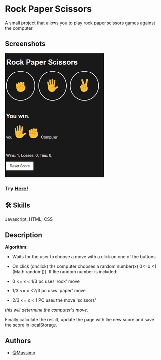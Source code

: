 
# Rock Paper Scissors

A small project that allows you to play rock paper scissors games against the computer.


## Screenshots
<img src="assets/rock-paper-scissors-screenshot.jpeg" height="400">

### Try [Here!](https://mrmax01.github.io/rock-paper-scissors/)
## 🛠 Skills
Javascript, HTML, CSS


## Description
**Algorithm:**
- Waits for the user to choose a move with a click on one of the buttons

- On click (onclick) the computer chooses a random number(x) 0<=x <1 (Math.random()).
If the random number is included:
- 0 <= x < 1/3 pc uses 'rock' move
- 1/3 <= x <2/3 pc uses 'paper' move
- 2/3 <= x < 1 PC uses the move 'scissors'<br>

*this will determine the computer's move.*

Finally calculate the result, update the page with the new score and save the score in localStorage.
## Authors

- [@Massimo](https://www.github.com/MrMax01)

